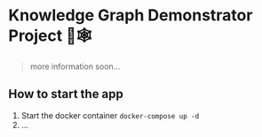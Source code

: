 # Knowledge Graph Demonstrator Project 🧠🕸
> more information soon...

## How to start the app
1. Start the docker container `docker-compose up -d`
2. ...